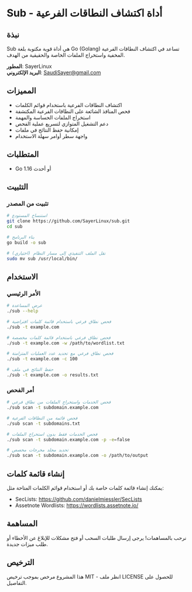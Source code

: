 # Sub - أداة اكتشاف النطاقات الفرعية

## نبذة

Sub هي أداة قوية مكتوبة بلغة Go (Golang) تساعد في اكتشاف النطاقات الفرعية المخفية واستخراج الملفات الخاصة والحقيقية من الهدف.

**المطور**: SayerLinux  
**البريد الإلكتروني**: SaudiSayer@gmail.com

## المميزات

- اكتشاف النطاقات الفرعية باستخدام قوائم الكلمات
- فحص المنافذ الشائعة على النطاقات الفرعية المكتشفة
- استخراج الملفات الحساسة والمهمة
- دعم التشغيل المتوازي لتسريع عملية الفحص
- إمكانية حفظ النتائج في ملفات
- واجهة سطر أوامر سهلة الاستخدام

## المتطلبات

- Go 1.16 أو أحدث

## التثبيت

### تثبيت من المصدر

```bash
# استنساخ المستودع
git clone https://github.com/SayerLinux/sub.git
cd sub

# بناء البرنامج
go build -o sub

# نقل الملف التنفيذي إلى مسار النظام (اختياري)
sudo mv sub /usr/local/bin/
```

## الاستخدام

### الأمر الرئيسي

```bash
# عرض المساعدة
./sub --help

# فحص نطاق فرعي باستخدام قائمة كلمات افتراضية
./sub -t example.com

# فحص نطاق فرعي باستخدام قائمة كلمات مخصصة
./sub -t example.com -w /path/to/wordlist.txt

# فحص نطاق فرعي مع تحديد عدد العمليات المتزامنة
./sub -t example.com -c 100

# حفظ النتائج في ملف
./sub -t example.com -o results.txt
```

### أمر الفحص

```bash
# فحص الخدمات واستخراج الملفات من نطاق فرعي
./sub scan -t subdomain.example.com

# فحص قائمة من النطاقات الفرعية
./sub scan -t subdomains.txt

# فحص الخدمات فقط بدون استخراج الملفات
./sub scan -t subdomain.example.com -p -e=false

# تحديد مجلد مخرجات مخصص
./sub scan -t subdomain.example.com -o /path/to/output
```

## إنشاء قائمة كلمات

يمكنك إنشاء قائمة كلمات خاصة بك أو استخدام قوائم الكلمات المتاحة مثل:

- SecLists: https://github.com/danielmiessler/SecLists
- Assetnote Wordlists: https://wordlists.assetnote.io/

## المساهمة

نرحب بالمساهمات! يرجى إرسال طلبات السحب أو فتح مشكلات للإبلاغ عن الأخطاء أو طلب ميزات جديدة.

## الترخيص

هذا المشروع مرخص بموجب ترخيص MIT - انظر ملف LICENSE للحصول على التفاصيل.